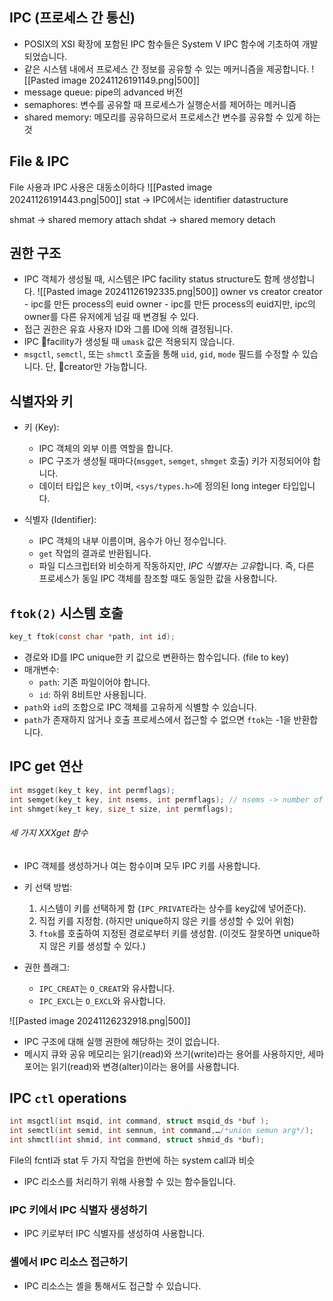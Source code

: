 ## IPC (프로세스 간 통신)
- POSIX의 XSI 확장에 포함된 IPC 함수들은 System V IPC 함수에 기초하여 개발되었습니다.
- 같은 시스템 내에서 프로세스 간 정보를 공유할 수 있는 메커니즘을 제공합니다.
![[Pasted image 20241126191149.png|500]]
- message queue: pipe의 advanced 버전
- semaphores: 변수를 공유할 때 프로세스가 실행순서를 제어하는 메커니즘
- shared memory: 메모리를 공유하므로서 프로세스간 변수를 공유할 수 있게 하는 것
## File & IPC
File 사용과 IPC 사용은 대동소이하다
![[Pasted image 20241126191443.png|500]]
stat -> IPC에서는 identifier datastructure

shmat -> shared memory attach
shdat -> shared memory detach
## 권한 구조
- IPC 객체가 생성될 때, 시스템은 IPC facility status structure도 함께 생성합니다.
![[Pasted image 20241126192335.png|500]]
owner vs creator
creator - ipc를 만든 process의 euid
owner - ipc를 만든 process의 euid지만, ipc의 owner를 다른 유저에게 넘길 때 변경될 수 있다.
- 접근 권한은 유효 사용자 ID와 그룹 ID에 의해 결정됩니다.
- IPC facility가 생성될 때 `umask` 값은 적용되지 않습니다.
- `msgctl`, `semctl`, 또는 `shmctl` 호출을 통해 `uid`, `gid`, `mode` 필드를 수정할 수 있습니다. 단, creator만 가능합니다.
## 식별자와 키
- 키 (Key):
  - IPC 객체의 외부 이름 역할을 합니다.
  - IPC 구조가 생성될 때마다(`msgget`, `semget`, `shmget` 호출) 키가 지정되어야 합니다.
  - 데이터 타입은 `key_t`이며, `<sys/types.h>`에 정의된 long integer 타입입니다.

- 식별자 (Identifier):
  - IPC 객체의 내부 이름이며, 음수가 아닌 정수입니다.
  - `get` 작업의 결과로 반환됩니다.
  - 파일 디스크립터와 비슷하게 작동하지만, *IPC 식별자는 고유*합니다. 즉, 다른 프로세스가 동일 IPC 객체를 참조할 때도 동일한 값을 사용합니다.
## `ftok(2)` 시스템 호출
```c
key_t ftok(const char *path, int id);
```
- 경로와 ID를 IPC unique한 키 값으로 변환하는 함수입니다. (file to key)
- 매개변수:
  - `path`: 기존 파일이어야 합니다.
  - `id`: 하위 8비트만 사용됩니다.
- `path`와 `id`의 조합으로 IPC 객체를 고유하게 식별할 수 있습니다.
- `path`가 존재하지 않거나 호출 프로세스에서 접근할 수 없으면 `ftok`는 -1을 반환합니다.
## IPC get 연산
```c
int msgget(key_t key, int permflags);
int semget(key_t key, int nsems, int permflags); // nsems -> number of semaphore
int shmget(key_t key, size_t size, int permflags);
```
###### 세 가지 XXXget 함수
- IPC 객체를 생성하거나 여는 함수이며 모두 IPC 키를 사용합니다.
- 키 선택 방법:
  1. 시스템이 키를 선택하게 함 (`IPC_PRIVATE`라는 상수를 key값에 넣어준다).
  2. 직접 키를 지정함. (하지만 unique하지 않은 키를 생성할 수 있어 위험)
  3. `ftok`를 호출하여 지정된 경로로부터 키를 생성함. (이것도 잘못하면 unique하지 않은 키를 생성할 수 있다.)

- 권한 플래그:
  - `IPC_CREAT`는 `O_CREAT`와 유사합니다.
  - `IPC_EXCL`는 `O_EXCL`와 유사합니다.

![[Pasted image 20241126232918.png|500]]
- IPC 구조에 대해 실행 권한에 해당하는 것이 없습니다.
- 메시지 큐와 공유 메모리는 읽기(read)와 쓰기(write)라는 용어를 사용하지만, 세마포어는 읽기(read)와 변경(alter)이라는 용어를 사용합니다.

## IPC `ctl` operations
```c
int msgctl(int msqid, int command, struct msqid_ds *buf );
int semctl(int semid, int semnum, int command,…/*union semun arg*/);
int shmctl(int shmid, int command, struct shmid_ds *buf);
```
File의 fcntl과 stat 두 가지 작업을 한번에 하는 system call과 비슷

- IPC 리소스를 처리하기 위해 사용할 수 있는 함수들입니다.

### IPC 키에서 IPC 식별자 생성하기

- IPC 키로부터 IPC 식별자를 생성하여 사용합니다.

### 셸에서 IPC 리소스 접근하기

- IPC 리소스는 셸을 통해서도 접근할 수 있습니다.